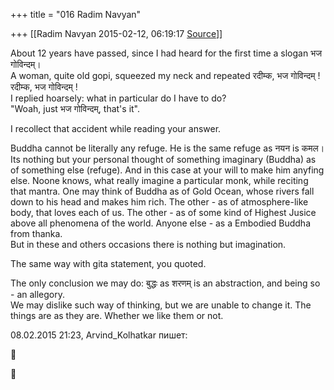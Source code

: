 +++
title = "016 Radim Navyan"

+++
[[Radim Navyan	2015-02-12, 06:19:17 [Source](https://groups.google.com/g/samskrita/c/Lr-i7cVdt0s)]]



About 12 years have passed, since I had heard for the first time a slogan भज गोविन्दम्।  
A woman, quite old gopi, squeezed my neck and repeated रदीम्क, भज गोविन्दम् ! रदीम्क, भज गोविन्दम् !  
I replied hoarsely: what in particular do I have to do?  
"Woah, just भज गोविन्दम्, that's it".  
  
I recollect that accident while reading your answer.  
  
Buddha cannot be literally any refuge. He is the same refuge as नयन is कमल। Its nothing but your personal thought of something imaginary (Buddha) as of something else (refuge). And in this case at your will to make him anyfing else. Noone knows, what really imagine a particular monk, while reciting that mantra. One may think of Buddha as of Gold Ocean, whose rivers fall down to his head and makes him rich. The
other - as of atmosphere-like body, that loves each of us. The other - as of some kind of Highest Jusice above all phenomena of the world. Anyone else - as a Embodied Buddha from thanka.  
But in these and others occasions there is nothing but imagination.  
  
The same way with gita statement, you quoted.  
  
The only conclusion we may do: बुद्धः as शरणम् is an abstraction, and being so - an allegory.  
We may dislike such way of thinking, but we are unable to change it. The things are as they are. Whether we like them or not.  
  
  
  
08.02.2015 21:23, Arvind_Kolhatkar пишет:





